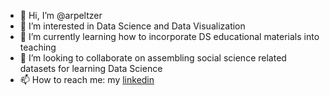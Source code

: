 - 👋 Hi, I’m @arpeltzer
- 👀 I’m interested in Data Science and Data Visualization
- 🌱 I’m currently learning how to incorporate DS educational materials into teaching
- 💞️ I’m looking to collaborate on assembling social science related datasets for learning Data Science
- 📫 How to reach me: my [linkedin](https://www.linkedin.com/in/adrien-peltzer-phd-98347313b)


<!---
arpeltzer/arpeltzer is a ✨ special ✨ repository because its `README.md` (this file) appears on your GitHub profile.
You can click the Preview link to take a look at your changes.
--->
